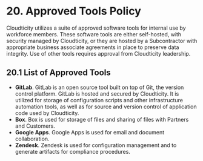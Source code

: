 # 20. Approved Tools Policy

Cloudticity utilizes a suite of approved software tools for internal use by workforce members. These software tools are either self-hosted, with security managed by Cloudticity, or they are hosted by a Subcontractor with appropriate business associate agreements in place to preserve data integrity. Use of other tools requires approval from Cloudticity leadership.

## 20.1 List of Approved Tools

* **GitLab**. GitLab is an open source tool built on top of Git, the version control platform. GitLab is hosted and secured by Cloudticity. It is utilized for storage of configuration scripts and other infrastructure automation tools, as well as for source and version control of application code used by Cloudticity.
* **Box**. Box is used for storage of files and sharing of files with Partners and Customers.
* **Google Apps**. Google Apps is used for email and document collaboration.
* **Zendesk**. Zendesk is used for configuration management and to generate artifacts for compliance procedures.
